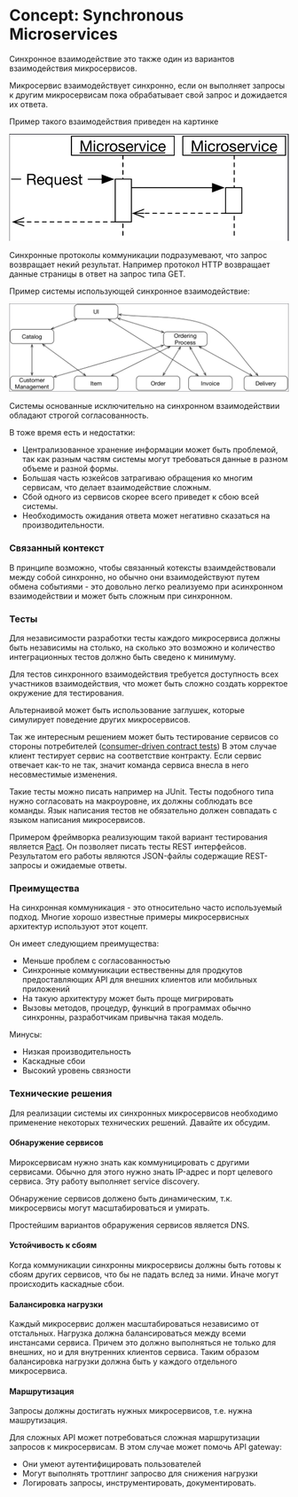 # Concept: Synchronous Microservices
Синхронное взаимодействие это также один из вариантов взаимодействия микросервисов.

Микросервис взаимодействует синхронно, если он выполняет запросы к другим микросервисам пока обрабатывает свой запрос и дожидается их ответа.

Пример такого взаимодействия приведен на картинке

![](attachments/Pasted%20image%2020220503162733.png)

Синхронные протоколы коммуникации подразумевают, что запрос возвращает некий результат. Например протокол HTTP возвращает данные страницы в ответ на запрос типа GET.

Пример системы использующей синхронное взаимодействие:

![](attachments/Pasted%20image%2020220503163008.png)

Системы основанные исключительно на синхронном взаимодействии обладают строгой согласованность.

В тоже время есть и недостатки:
- Централизованное хранение информации может быть проблемой, так как разным частям системы могут требоваться данные в разном объеме и разной формы.
- Большая часть юзкейсов затрагиваю обращения ко многим сервисам, что делает взаимодействие сложным.
- Сбой одного из сервисов скорее всего приведет к сбою всей системы.
- Необходимость ожидания ответа может негативно сказаться на производительности.

### Связанный контекст
В принципе возможно, чтобы связанный котексты взаимдействовали между собой синхронно, но обычно они взаимодействуют путем обмена событиями - это довольно легко реализуемо при асинхронном взаимодействии и может быть сложным при синхронном.

###  Тесты
Для независимости разработки тесты каждого микросервиса должны быть независимы на столько, на сколько это возможно и количество интеграционных тестов должно быть сведено к минимуму.

Для тестов синхронного взаимодействия требуется доступность всех участников взаимодействия, что может быть сложно создать корректое окружение для тестирования.

Альтернаивой может быть использование заглушек, которые симулирует поведение других микросервисов.

Так же интересным решением может быть тестирование сервисов со стороны потребителей ([consumer-driven contract tests](https://martinfowler.com/articles/consumerDrivenContracts.html)) В этом случае клиент тестирует сервис на соответствие контракту. Если сервис отвечает как-то не так, значит команда сервиса внесла в него несовместимые изменения.

Такие тесты можно писать например на JUnit. Тесты подобного типа нужно согласовать на макроуровне, их должны соблюдать все команды. Язык написания тестов не обязательно должен совпадать с языком написания микросервисов.

Примером фреймворка реализующим такой вариант тестирования является [Pact](https://pact.io/). Он позволяет писать тесты REST интерфейсов. Результатом его работы являются JSON-файлы содержащие REST-запросы и ожидаемые ответы.

###  Преимущества
На синхронная коммуникация - это относительно часто используемый подход. Многие хорошо известные примеры микросервисных архитектур используют этот коцепт.

Он имеет следующием преимущества:
- Меньше проблем с согласованностью
- Синхронные коммуникации ествественны для продкутов предоставляющих API для внешних клиентов или мобильных приложений
- На такую архитектуру может быть проще мигрировать
- Вызовы методов, процедур, функций в программах обычно синхронны, разработчикам привычна такая модель.

Минусы:
- Низкая производительность
- Каскадные сбои
- Высокий уровень связности

### Технические решения
Для реализации системы их синхронных микросервисов необходимо применение некоторых технических решений. Давайте их обсудим.

#### Обнаружение сервисов
Мироксервисам нужно знать как коммуницировать с другими сервисами. Обычно для этого нужно знать IP-адрес и порт целевого сервиса. Эту работу выполняет service discovery.

Обнаружение сервисов должено быть динамическим, т.к. микросервисы могут масштабироваться и умирать.

Простейшим вариантов обраружения сервисов является DNS.

#### Устойчивость к сбоям
Когда коммуникации синхронны микросервисы должны быть готовы к сбоям других сервисов, что бы не падать вслед за ними. Иначе могут происходить каскадные сбои.

#### Балансировка нагрузки
Каждый микросервис должен масштабироваться независимо от отстальных. Нагрузка должна балансироваться между всеми инстансами сервиса. Причем это должно выполняться не только для внешних, но и для внутренних клиентов сервиса. Таким образом балансировка нагрузки должна быть у каждого отдельного микросервиса.

#### Маршрутизация
Запросы должны достигать нужных микросервисов, т.е. нужна машрутизация.

Для сложных API может потребоваться сложная маршрутизации запросов к микросервисам. В этом случае может помочь API gateway:
- Они умеют аутентифицировать пользователей
- Могут выполнять троттлинг запросво для снижения нагрузки
- Логировать запросы, инструментировать, документировать.


